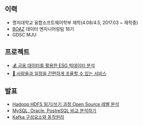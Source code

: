 ## 이력
- 명지대학교 융합소프트웨어학부 재학(4.08/4.5, 2017.03 ~ 재학중)
- [BOAZ](https://www.bigdataboaz.com/) 데이터 엔지니어링팀 18기   
- GDSC MJU 

## 프로젝트
- [💰 금융 데이터를 활용한 ESG 빅데이터 분석](https://github.com/choeunhak/ESG_hadoop_spark_analysis)
- [👫 사람들과 일정을 간편하게 조율할 수 있는 서비스](https://github.com/Modu-Moija/momo-server)

## 발표 
- [Hadoop HDFS 읽기/쓰기 과정 Open Source 레벨 분석](https://durumiss.tistory.com/31)
- [MySQL, Oracle, PostreSQL 비교 분석하기](https://durumiss.tistory.com/30)
- [Kafka 구성요소와 동작원리](https://durumiss.tistory.com/32)
